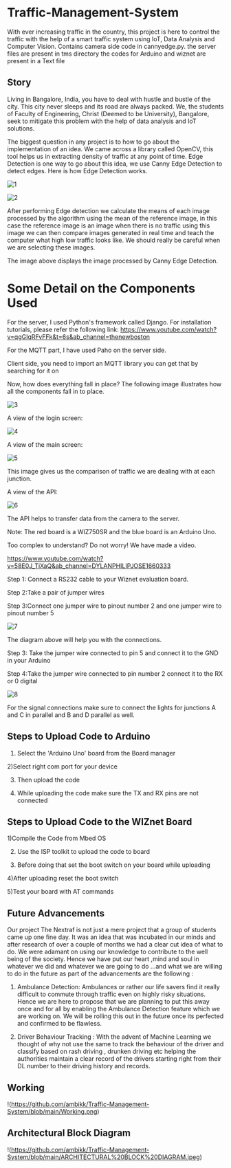 # Traffic-Management-System
With ever increasing traffic in the country, this project is here to control the traffic with the help of a smart traffic system using IoT, Data Analysis and Computer Vision.
Contains camera side code in cannyedge.py. the server files are present in tms directory the codes for Arduino and wiznet are present in a Text file
## Story
Living in Bangalore, India, you have to deal with hustle and bustle of the city. This city never sleeps and its road are always packed. We, the students of Faculty of Engineering, Christ (Deemed to be University), Bangalore, seek to mitigate this problem with the help of data analysis and IoT solutions.

The biggest question in any project is to how to go about the implementation of an idea. We came across a library called OpenCV, this tool helps us in extracting density of traffic at any point of time. Edge Detection is one way to go about this idea, we use Canny Edge Detection to detect edges. Here is how Edge Detection works.

![1](https://github.com/ambikk/Traffic-Management-System/blob/main/readme%20images/1.jpeg)

![2](https://github.com/ambikk/Traffic-Management-System/blob/main/readme%20images/2.jpeg)

After performing Edge detection we calculate the means of each image processed by the algorithm using the mean of the reference image, in this case the reference image is an image when there is no traffic using this image we can then compare images generated in real time and teach the computer what high low traffic looks like. We should really be careful when we are selecting these images.

The image above displays the image processed by Canny Edge Detection.

# Some Detail on the Components Used
For the server, I used Python's framework called Django. For installation tutorials, please refer the following link:
https://www.youtube.com/watch?v=qgGIqRFvFFk&t=6s&ab_channel=thenewboston

For the MQTT part, I have used Paho on the server side.

Client side, you need to import an MQTT library you can get that by searching for it on

Now, how does everything fall in place? The following image illustrates how all the components fall in to place.

![3](https://github.com/ambikk/Traffic-Management-System/blob/main/readme%20images/3.jpeg)

A view of the login screen:

![4](https://github.com/ambikk/Traffic-Management-System/blob/main/readme%20images/4.jpeg)

A view of the main screen:

![5](https://github.com/ambikk/Traffic-Management-System/blob/main/readme%20images/5.jpeg)

This image gives us the comparison of traffic we are dealing with at each junction.

A view of the API:

![6](https://github.com/ambikk/Traffic-Management-System/blob/main/readme%20images/6.jpeg)

The API helps to transfer data from the camera to the server.

Note: The red board is a WIZ750SR and the blue board is an Arduino Uno.

Too complex to understand? Do not worry! We have made a video.

https://www.youtube.com/watch?v=58E0J_TiXaQ&ab_channel=DYLANPHILIPJOSE1660333

Step 1: Connect a RS232 cable to your Wiznet evaluation board.

Step 2:Take a pair of jumper wires

Step 3:Connect one jumper wire to pinout number 2 and one jumper wire to pinout number 5

![7](https://github.com/ambikk/Traffic-Management-System/blob/main/readme%20images/7.png)

The diagram above will help you with the connections.

Step 3: Take the jumper wire connected to pin 5 and connect it to the GND in your Arduino

Step 4:Take the jumper wire connected to pin number 2 connect it to the RX or 0 digital

![8](https://github.com/ambikk/Traffic-Management-System/blob/main/readme%20images/8.jpeg)

For the signal connections make sure to connect the lights for junctions A and C in parallel and B and D parallel as well.

## Steps to Upload Code to Arduino
1) Select the 'Arduino Uno' board from the Board manager

2)Select right com port for your device

3) Then upload the code

4) While uploading the code make sure the TX and RX pins are not connected

## Steps to Upload Code to the WIZnet Board
1)Compile the Code from Mbed OS

2) Use the ISP toolkit to upload the code to board

3) Before doing that set the boot switch on your board while uploading

4)After uploading reset the boot switch

5)Test your board with AT commands

## Future Advancements
Our project The Nextraf is not just a mere project that a group of students came up one fine day. It was an idea that was incubated in our minds and after research of over a couple of months we had a clear cut idea of what to do. We were adamant on using our knowledge to contribute to the well being of the society. Hence we have put our heart ,mind and soul in whatever we did and whatever we are going to do ...and what we are willing to do in the future as part of the advancements are the following :

1) Ambulance Detection: Ambulances or rather our life savers find it really difficult to commute through traffic even on highly risky situations. Hence we are here to propose that we are planning to put this away once and for all by enabling the Ambulance Detection feature which we are working on. We will be rolling this out in the future once its perfected and confirmed to be flawless.

2) Driver Behaviour Tracking : With the advent of Machine Learning we thought of why not use the same to track the behaviour of the driver and classify based on rash driving , drunken driving etc helping the authorities maintain a clear record of the drivers starting right from their DL number to their driving history and records.

## Working
!(https://github.com/ambikk/Traffic-Management-System/blob/main/Working.png)

## Architectural Block Diagram
!(https://github.com/ambikk/Traffic-Management-System/blob/main/ARCHITECTURAL%20BLOCK%20DIAGRAM.jpeg)


